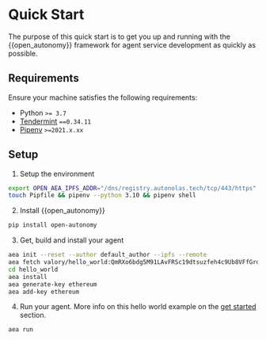 # Quick Start

The purpose of this quick start is to get you up and running with the {{open_autonomy}} framework for agent service development as quickly as possible.

## Requirements

Ensure your machine satisfies the following requirements:

- Python `>= 3.7`
- [Tendermint](https://docs.tendermint.com/master/introduction/install.html) `==0.34.11`
- [Pipenv](https://pipenv.pypa.io/en/latest/install/) `>=2021.x.xx`

## Setup

1. Setup the environment
```bash
export OPEN_AEA_IPFS_ADDR="/dns/registry.autonolas.tech/tcp/443/https"
touch Pipfile && pipenv --python 3.10 && pipenv shell
```

2. Install {{open_autonomy}}
```bash
pip install open-autonomy
```

3. Get, build and install your agent
```bash
aea init --reset --author default_author --ipfs --remote
aea fetch valory/hello_world:QmRXo6bdg5M91LAvFRSc19dtsuzfeh4c9Ub8VFfGrobGcg --remote
cd hello_world
aea install
aea generate-key ethereum
aea add-key ethereum
```

4. Run your agent. More info on this hello world example on the [get started](https://docs.autonolas.network/get_started/) section.
```bash
aea run
```
